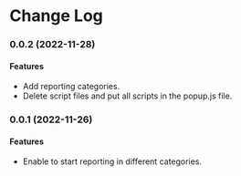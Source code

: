 # Change Log

### 0.0.2 (2022-11-28)

#### Features

- Add reporting categories.
- Delete script files and put all scripts in the popup.js file.

### 0.0.1 (2022-11-26)

#### Features

- Enable to start reporting in different categories.
